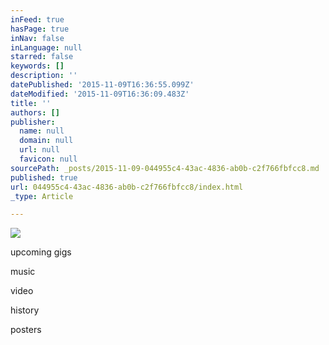 ```yaml
---
inFeed: true
hasPage: true
inNav: false
inLanguage: null
starred: false
keywords: []
description: ''
datePublished: '2015-11-09T16:36:55.099Z'
dateModified: '2015-11-09T16:36:09.483Z'
title: ''
authors: []
publisher:
  name: null
  domain: null
  url: null
  favicon: null
sourcePath: _posts/2015-11-09-044955c4-43ac-4836-ab0b-c2f766fbfcc8.md
published: true
url: 044955c4-43ac-4836-ab0b-c2f766fbfcc8/index.html
_type: Article

---
```

![](https://the-grid-user-content.s3-us-west-2.amazonaws.com/7d218182-f602-4b54-91d4-95a605174734.jpg)

upcoming gigs

music

video

history

posters